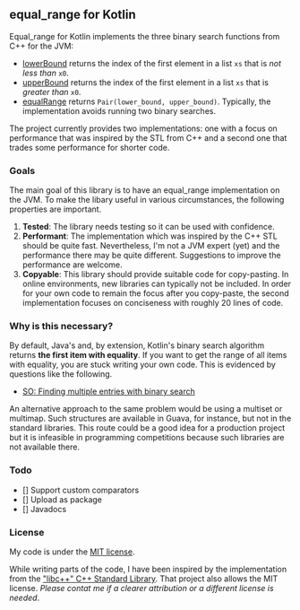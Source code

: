 equal_range for Kotlin
----------------------

Equal_range for Kotlin implements the three binary search functions from C++ for the JVM:

- [lowerBound](http://en.cppreference.com/w/cpp/algorithm/lower_bound) returns the index of the first element in a list `xs` that is *not less than* `x0`.
- [upperBound](http://en.cppreference.com/w/cpp/algorithm/upper_bound) returns the index of the first element in a list `xs` that is *greater than* `x0`.
- [equalRange](http://en.cppreference.com/w/cpp/algorithm/equal_range) returns `Pair(lower_bound, upper_bound)`. Typically, the implementation avoids running two binary searches.

The project currently provides two implementations: one with a focus on performance that was inspired by the
STL from C++ and a second one that trades some performance for shorter code.

### Goals

The main goal of this library is to have an equal_range implementation on the JVM.
To make the libary useful in various circumstances, the following properties are important.

1. **Tested**: The library needs testing so it can be used with confidence.
2. **Performant**: The implementation which was inspired by the C++ STL should be quite fast.
                   Nevertheless, I'm not a JVM expert (yet) and the performance there may be quite different.
                   Suggestions to improve the performance are welcome.
4. **Copyable**: This library should provide suitable code for copy-pasting.
                 In online environments, new libraries can typically not be included.
                 In order for your own code to remain the focus after you copy-paste,
                 the second implementation focuses on conciseness with roughly 20 lines of code.

### Why is this necessary?
By default, Java's and, by extension, Kotlin's binary search algorithm returns **the first item with equality**.
If you want to get the range of all items with equality, you are stuck writing your own code.
This is evidenced by questions like the following.

- [SO: Finding multiple entries with binary search](https://stackoverflow.com/questions/12144802/finding-multiple-entries-with-binary-search)

An alternative approach to the same problem would be using a multiset or multimap.
Such structures are available in Guava, for instance, but not in the standard libraries.
This route could be a good idea for a production project but it is infeasible in programming competitions
because such libraries are not available there.

### Todo

- [] Support custom comparators
- [] Upload as package
- [] Javadocs

### License
My code is under the [MIT license](LICENSE).

While writing parts of the code, I have been inspired by the implementation from the
["libc++" C++ Standard Library](https://libcxx.llvm.org/).
That project also allows the MIT license.
*Please contat me if a clearer attribution or a different license is needed*.
